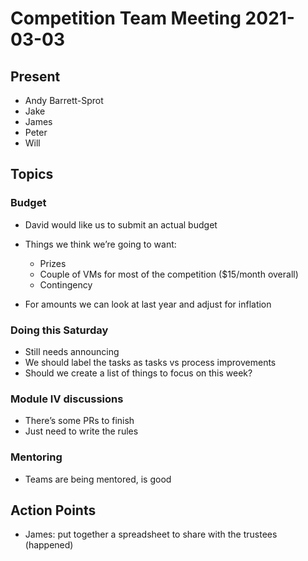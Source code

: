 # Competition Team Meeting 2021-03-03

## Present

- Andy Barrett-Sprot
- Jake
- James
- Peter
- Will

## Topics

### Budget

- David would like us to submit an actual budget

- Things we think we’re going to want:

  - Prizes
  - Couple of VMs for most of the competition ($15/month overall)
  - Contingency

- For amounts we can look at last year and adjust for inflation

### Doing this Saturday

- Still needs announcing
- We should label the tasks as tasks vs process improvements
- Should we create a list of things to focus on this week?

### Module Ⅳ discussions

- There’s some PRs to finish
- Just need to write the rules

### Mentoring

- Teams are being mentored, is good

## Action Points

- James: put together a spreadsheet to share with the trustees (happened)
